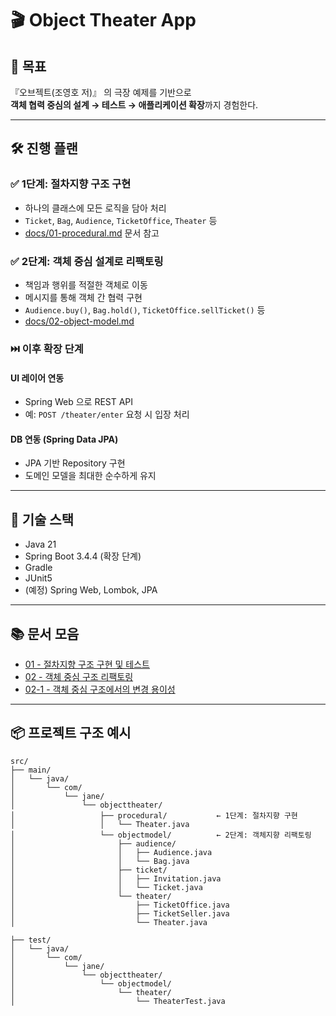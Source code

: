 # 🎬 Object Theater App

## 🎯 목표
『오브젝트(조영호 저)』 의 극장 예제를 기반으로  
**객체 협력 중심의 설계 → 테스트 → 애플리케이션 확장**까지 경험한다.

---

## 🛠️ 진행 플랜

### ✅ 1단계: 절차지향 구조 구현
- 하나의 클래스에 모든 로직을 담아 처리
- `Ticket`, `Bag`, `Audience`, `TicketOffice`, `Theater` 등
- [docs/01-procedural.md](./docs/01-procedural.md) 문서 참고

### ✅ 2단계: 객체 중심 설계로 리팩토링
- 책임과 행위를 적절한 객체로 이동
- 메시지를 통해 객체 간 협력 구현
- `Audience.buy()`, `Bag.hold()`, `TicketOffice.sellTicket()` 등
- [docs/02-object-model.md](./docs/02-object-model.md)

### ⏭️ 이후 확장 단계

#### UI 레이어 연동
- Spring Web 으로 REST API
- 예: `POST /theater/enter` 요청 시 입장 처리

#### DB 연동 (Spring Data JPA)
- JPA 기반 Repository 구현
- 도메인 모델을 최대한 순수하게 유지

---

## 🧱 기술 스택
- Java 21
- Spring Boot 3.4.4 (확장 단계)
- Gradle
- JUnit5
- (예정) Spring Web, Lombok, JPA

---

## 📚 문서 모음

- [01 - 절차지향 구조 구현 및 테스트](./docs/01-procedural.md)
- [02 - 객체 중심 구조 리팩토링](./docs/02-object-model.md)
- [02-1 - 객체 중심 구조에서의 변경 용이성](./docs/02-changeability.md)

---

## 📦 프로젝트 구조 예시
```
src/
├── main/
│   └── java/
│       └── com/
│           └── jane/
│               └── objecttheater/
│                   ├── procedural/           ← 1단계: 절차지향 구현
│                   │   └── Theater.java
│                   └── objectmodel/          ← 2단계: 객체지향 리팩토링
│                       ├── audience/
│                       │   ├── Audience.java
│                       │   └── Bag.java
│                       ├── ticket/
│                       │   ├── Invitation.java
│                       │   └── Ticket.java
│                       └── theater/
│                           ├── TicketOffice.java
│                           ├── TicketSeller.java
│                           └── Theater.java

├── test/
│   └── java/
│       └── com/
│           └── jane/
│               └── objecttheater/
│                   └── objectmodel/
│                       └── theater/
│                           └── TheaterTest.java
```
